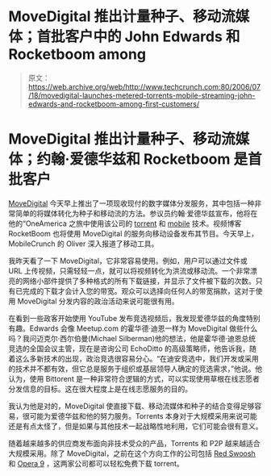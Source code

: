 # MoveDigital 推出计量种子、移动流媒体；首批客户中的 John Edwards 和 Rocketboom among

> 原文：<https://web.archive.org/web/http://www.techcrunch.com:80/2006/07/18/movedigital-launches-metered-torrents-mobile-streaming-john-edwards-and-rocketboom-among-first-customers/>

# MoveDigital 推出计量种子、移动流媒体；约翰·爱德华兹和 Rocketboom 是首批客户

 [](https://web.archive.org/web/20220928191544/http://www.movedigital.com/) [MoveDigital](https://web.archive.org/web/20220928191544/http://www.movedigital.com/) 今天早上推出了一项现收现付的数字媒体分发服务，其中包括一种非常简单的将媒体转化为种子和移动流的方法。参议员约翰·爱德华兹宣布，他将在他的“OneAmerica 之旅中使用该公司的 [torrent](https://web.archive.org/web/20220928191544/http://download.movedigital.com/johnedwards/) 和 [mobile](https://web.archive.org/web/20220928191544/http://mobile.movedigital.com/johnedwards/) 技术。视频博客 RocketBoom 也将使用 MoveDigital 的服务向移动设备发布其节目。今天早上，MobileCrunch 的 Oliver 深入报道了移动工具。

我昨天看了一下 MoveDigital，它非常容易使用。例如，用户可以通过文件或 URL 上传视频，只需轻轻一点，就可以将视频转化为洪流或移动流。一个非常漂亮的网络小部件提供了多种格式的所有下载链接，并显示了文件被下载的次数。只有已完成的下载才会计入您的带宽。观众可以选择向任何人的带宽捐款，这对于使用 MoveDigital 分发内容的政治活动来说可能很有用。

在看到一些政客开始使用 YouTube 发布竞选视频后，我发现爱德华兹的角度特别有趣。Edwards 会像 Meetup.com 的霍华德·迪恩一样为 MoveDigital 做些什么吗？我问迈克尔·西尔伯曼(Michael Silberman)他的想法，他是霍华德·迪恩总统竞选的全国会议主管，现在是咨询公司 EchoDitto 的高级策略师，他告诉我，随着这么多新技术的出现，政治竞选很容易分心。“在迪安竞选中，我们开发或采用的技术并不都有效，但它总是服务于组织或基层领导人确定的竞选需求，”他说。他认为，使用 Bittorent 是一种非常符合逻辑的方式，可以实现使用草根在线志愿者分发信息的目标。这在很大程度上是在线志愿服务的目的。

我认为他是对的，MoveDigital 使直接下载、移动流媒体和种子的结合变得足够容易，很可能为爱德华兹和他的努力服务。Torrents 本身对于大规模采用来说可能还是有点太怪了，但是如果与其他技术一起战略性地利用，它们可能会很有意义。

随着越来越多的供应商发布面向非技术受众的产品，Torrents 和 P2P 越来越适合大规模采用。除了 MoveDigital，之前在这个方向工作的公司包括 [Red Swoosh](https://web.archive.org/web/20220928191544/http://www.beta.techcrunch.com/2006/07/05/use-red-swoosh-to-serve-files-for-free/) 和 [Opera 9](https://web.archive.org/web/20220928191544/http://www.beta.techcrunch.com/2006/06/20/opera-releases-version-90-includes-bittorent/) ，这两家公司都可以轻松免费下载 torrent。